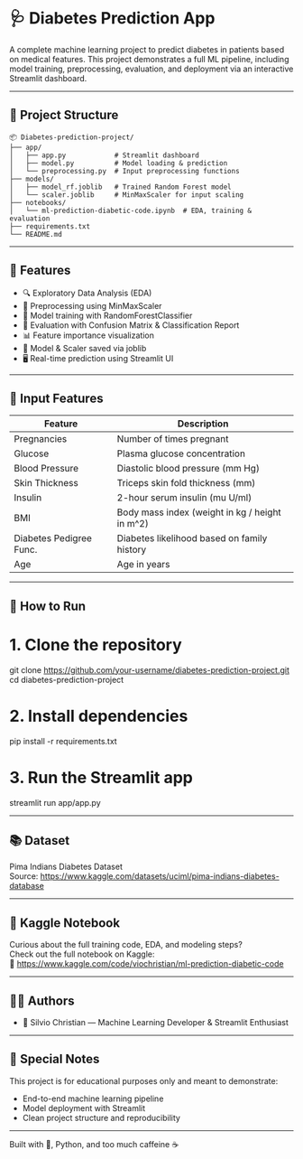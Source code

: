# 🩺 Diabetes Prediction App

A complete machine learning project to predict diabetes in patients based on medical features. This project demonstrates a full ML pipeline, including model training, preprocessing, evaluation, and deployment via an interactive Streamlit dashboard.

---
## 📁 Project Structure
```
📦 Diabetes-prediction-project/
├── app/
│   ├── app.py            # Streamlit dashboard
│   ├── model.py          # Model loading & prediction
│   └── preprocessing.py  # Input preprocessing functions
├── models/
│   ├── model_rf.joblib   # Trained Random Forest model
│   └── scaler.joblib     # MinMaxScaler for input scaling
├── notebooks/
│   └── ml-prediction-diabetic-code.ipynb  # EDA, training & evaluation
├── requirements.txt
└── README.md
```


---
## 🧠 Features
- 🔍 Exploratory Data Analysis (EDA)
- 🧼 Preprocessing using MinMaxScaler
- 🧠 Model training with RandomForestClassifier
- 🎯 Evaluation with Confusion Matrix & Classification Report
- 📊 Feature importance visualization
- 💾 Model & Scaler saved via joblib
- 🖥️ Real-time prediction using Streamlit UI

---
## 🧪 Input Features

| Feature                  | Description                                      |
|--------------------------|--------------------------------------------------|
| Pregnancies              | Number of times pregnant                         |
| Glucose                  | Plasma glucose concentration                     |
| Blood Pressure           | Diastolic blood pressure (mm Hg)                 |
| Skin Thickness           | Triceps skin fold thickness (mm)                 |
| Insulin                  | 2-hour serum insulin (mu U/ml)                   |
| BMI                      | Body mass index (weight in kg / height in m^2)   |
| Diabetes Pedigree Func.  | Diabetes likelihood based on family history      |
| Age                      | Age in years                                     |

---
## 🚀 How to Run

# 1. Clone the repository
git clone https://github.com/your-username/diabetes-prediction-project.git
cd diabetes-prediction-project

# 2. Install dependencies
pip install -r requirements.txt

# 3. Run the Streamlit app
streamlit run app/app.py

---
## 📚 Dataset

Pima Indians Diabetes Dataset  
Source: https://www.kaggle.com/datasets/uciml/pima-indians-diabetes-database

---
## 📒 Kaggle Notebook

Curious about the full training code, EDA, and modeling steps?  
Check out the full notebook on Kaggle:  
🔗 https://www.kaggle.com/code/viochristian/ml-prediction-diabetic-code

---
## 👨‍💻 Authors
- 🧋 Silvio Christian — Machine Learning Developer & Streamlit Enthusiast  

---
## 💖 Special Notes

This project is for educational purposes only and meant to demonstrate:

- End-to-end machine learning pipeline
- Model deployment with Streamlit
- Clean project structure and reproducibility

---

Built with 💖, Python, and too much caffeine ☕
